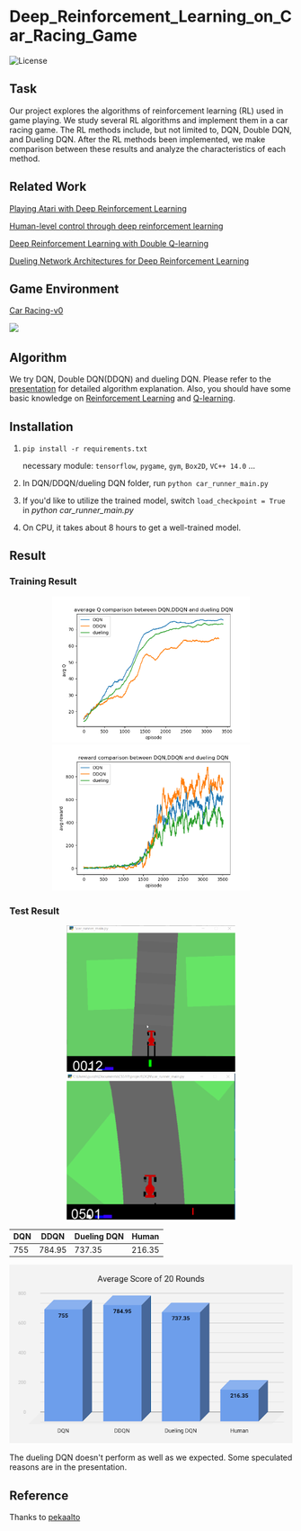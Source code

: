# Deep_Reinforcement_Learning_on_Car_Racing_Game

![License](https://img.shields.io/badge/license-apache2_2-blue.svg)

## Task
Our project explores the algorithms of reinforcement learning (RL) used in game playing. We study several RL algorithms and implement them in a car racing game. The RL methods include, but not limited to, DQN, Double DQN, and Dueling DQN. After the RL methods been implemented, we make comparison between these results and analyze the characteristics of each method.

## Related Work
[Playing Atari with Deep Reinforcement Learning](https://www.cs.toronto.edu/~vmnih/docs/dqn.pdf)

[Human-level control through deep reinforcement learning](https://web.stanford.edu/class/psych209/Readings/MnihEtAlHassibis15NatureControlDeepRL.pdf)

[Deep Reinforcement Learning with Double Q-learning](https://arxiv.org/pdf/1509.06461.pdf)

[Dueling Network Architectures for Deep Reinforcement Learning](http://proceedings.mlr.press/v48/wangf16.pdf)

## Game Environment
[Car Racing-v0](https://gym.openai.com/envs/CarRacing-v0/)

![](https://media.giphy.com/media/3og0IEKu84Ros9izyU/giphy.gif)

## Algorithm
We try DQN, Double DQN(DDQN) and dueling DQN. Please refer to the [presentation](https://github.com/guozhonghao1994/Deep_Reinforcement_Learning_on_Car_Racing_Game/blob/master/Presentation.pdf) for detailed algorithm explanation. Also, you should have some basic knowledge on [Reinforcement Learning](https://en.wikipedia.org/wiki/Reinforcement_learning) and [Q-learning](https://en.wikipedia.org/wiki/Q-learning). 

## Installation
1. `pip install -r requirements.txt`

    necessary module: `tensorflow`, `pygame`, `gym`, `Box2D`, `VC++ 14.0` ...

2. In DQN/DDQN/dueling DQN folder, run `python car_runner_main.py`

3. If you'd like to utilize the trained model, switch `load_checkpoint = True` in *python car_runner_main.py*

4. On CPU, it takes about 8 hours to get a well-trained model.

## Result
### Training Result
<p align="center">
    <img src="https://github.com/guozhonghao1994/Deep_Reinforcement_Learning_on_Car_Racing_Game/blob/master/figure/Figure_10.png" alt="Sample"  width="352" height="260">
    <img src="https://github.com/guozhonghao1994/Deep_Reinforcement_Learning_on_Car_Racing_Game/blob/master/figure/Figure_11.png" alt="Sample"  width="352" height="260">

### Test Result

<p align="center">
    <img src="https://github.com/guozhonghao1994/Deep_Reinforcement_Learning_on_Car_Racing_Game/blob/master/figure/start.gif" alt="Sample"  width="300" height="260">
    <img src="https://github.com/guozhonghao1994/Deep_Reinforcement_Learning_on_Car_Racing_Game/blob/master/figure/play.gif" alt="Sample"  width="300" height="260">
    
   | DQN    | DDQN   | Dueling DQN | Human   |
   | ---    | ---    | ---         | ---     |
   |  755   | 784.95 | 737.35      | 216.35  |

<p align="center">
    <img src="https://github.com/guozhonghao1994/Deep_Reinforcement_Learning_on_Car_Racing_Game/blob/master/figure/score.png" alt="Sample" alt="Sample"  width="512" height="317">

The dueling DQN doesn't perform as well as we expected. Some speculated reasons are in the presentation.

## Reference
Thanks to [pekaalto](https://github.com/pekaalto/DQN)


    
